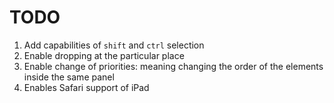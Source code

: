# TODO

1. Add capabilities of `shift` and `ctrl` selection
2. Enable dropping at the particular place
3. Enable change of priorities: meaning changing the order of the elements inside the same panel
4. Enables Safari support of iPad